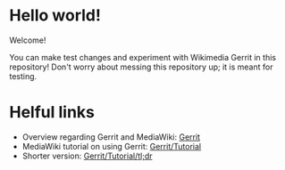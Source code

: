 # Hello world!
Welcome!

You can make test changes and experiment with Wikimedia Gerrit in this repository! Don't worry about messing this repository up; it is meant for testing.

# Helful links

- Overview regarding Gerrit and MediaWiki: [Gerrit](https://www.mediawiki.org/wiki/Gerrit)
- MediaWiki tutorial on using Gerrit: [Gerrit/Tutorial](https://www.mediawiki.org/wiki/Gerrit/Tutorial)
- Shorter version: [Gerrit/Tutorial/tl;dr](https://www.mediawiki.org/wiki/Gerrit/Tutorial/tl;dr)
